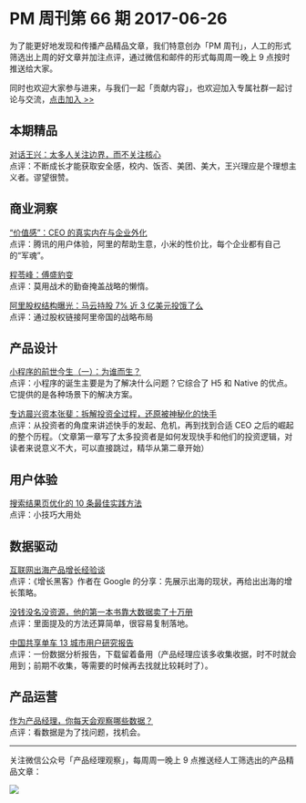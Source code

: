 # PM 周刊第 66 期 2017-06-26

为了能更好地发现和传播产品精品文章，我们特意创办「PM 周刊」，人工的形式筛选出上周的好文章并加注点评，通过微信和邮件的形式每周周一晚上 9 点按时推送给大家。     

同时也欢迎大家参与进来，与我们一起「贡献内容」，也欢迎加入专属社群一起讨论与交流，[点击加入 >>](http://mp.weixin.qq.com/s/w8DK1vV0f3Hpj7u3fCNsiw)   

## 本期精品  

[对话王兴：太多人关注边界，而不关注核心](https://mp.weixin.qq.com/s/SvLoGlrW3-mgkAAXhIRz5Q)   
点评：不断成长才能获取安全感，校内、饭否、美团、美大，王兴理应是个理想主义者。谬望很赞。        

## 商业洞察  

[“价值感”：CEO 的真实内在与企业外化](https://mp.weixin.qq.com/s/3YUbjHu6LN3HEWYstex4ew)   
点评：腾讯的用户体验，阿里的帮助生意，小米的性价比，每个企业都有自己的“军魂”。   

[程苓峰：傅盛豹变](https://mp.weixin.qq.com/s/v4JK9Qmo-0EsThrJY-rabw)   
点评：莫用战术的勤奋掩盖战略的懒惰。   

[阿里股权结构曝光：马云持股 7% 近 3 亿美元投饿了么](http://www.toutiao.com/i6434082524296643073/)   
点评：通过股权链接阿里帝国的战略布局       

## 产品设计 

[小程序的前世今生（一）：为谁而生？](https://mp.weixin.qq.com/s/FQ3njqK6HUZIROzhssFkxg)    
点评：小程序的诞生主要是为了解决什么问题？它综合了 H5 和 Native 的优点。它提供的是各种场景下的解决方案。   

[专访晨兴资本张斐：拆解投资全过程，还原被神秘化的快手](https://mp.weixin.qq.com/s/jtLpNZMPNUtATntq5ZC59w)     
点评：从投资者的角度来讲述快手的发起、危机，再到找到合适 CEO 之后的崛起的整个历程。（文章第一章写了太多投资者是如何发现快手和他们的投资逻辑，对读者来说意义不大，可以直接跳过，精华从第二章开始）   

## 用户体验

[搜索结果页优化的 10 条最佳实践方法](https://mp.weixin.qq.com/s/lBYHDpL7osqbagdqFyFY9Q)    
点评：小技巧大用处   

## 数据驱动

[互联网出海产品增长经验谈](https://mp.weixin.qq.com/s/s27TTebM2vaDdFv5KF7LLA)   
点评：《增长黑客》作者在 Google 的分享：先展示出海的现状，再给出出海的增长策略。  

[没钱没名没资源，他的第一本书靠大数据卖了十万册](https://mp.weixin.qq.com/s/PF1GvWLG9uYZp80slNKK8A)   
点评：里面提及的方法还算简单，很容易复制落地。  

[中国共享单车 13 城市用户研究报告](http://com-4jplus-temp.qiniudn.com/o2o-bike.pdf)   
点评：一份数据分析报告，下载留着备用（产品经理应该多收集收据，时不时就会用到；前期不收集，等需要的时候再去找就比较耗时了）。   

## 产品运营

[作为产品经理，你每天会观察哪些数据？](https://mp.weixin.qq.com/s/ANLtba-CQAeSSDCBVuNpiQ)   
点评：看数据是为了找问题，找机会。   

---
关注微信公众号「产品经理观察」，每周周一晚上 9 点推送经人工筛选出的产品精品文章：
  
![](http://com-4jplus-temp.qiniudn.com/pmweekly-weixin.jpg)   